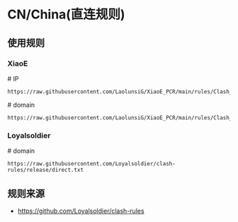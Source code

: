 # CN/China(直连规则)

## 使用规则
### XiaoE
\# IP
```
https://raw.githubusercontent.com/LaolunsiG/XiaoE_PCR/main/rules/Clash_Meta/CN/Geoip_CN.yaml
```

\# domain
```
https://raw.githubusercontent.com/LaolunsiG/XiaoE_PCR/main/rules/Clash_Meta/CN/CN_Domain.yaml
```

### Loyalsoldier
\# domain
```
https://raw.githubusercontent.com/Loyalsoldier/clash-rules/release/direct.txt
```

## 规则来源
- https://github.com/Loyalsoldier/clash-rules


